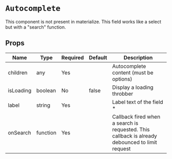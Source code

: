 `Autocomplete`
==============

This component is not present in materialize.
  This field works like a select but with a "search" function.

Props
-----

Name | Type | Required | Default | Description
-----|------|----------|---------|------------
children|any|Yes||Autocomplete content (must be options)
isLoading|boolean|No|false|Display a loading throbber
label|string|Yes||Label text of the field *
onSearch|function|Yes||Callback fired when a search is requested. This callback is already debounced to limit request